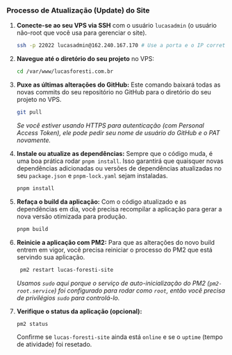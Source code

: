 ### Processo de Atualização (Update) do Site

1.  **Conecte-se ao seu VPS via SSH** com o usuário `lucasadmin` (o usuário não-root que você usa para gerenciar o site).

    ```bash
    ssh -p 22022 lucasadmin@162.240.167.170 # Use a porta e o IP corretos
    ```

2.  **Navegue até o diretório do seu projeto** no VPS:

    ```bash
    cd /var/www/lucasforesti.com.br
    ```

3.  **Puxe as últimas alterações do GitHub:**
    Este comando baixará todas as novas commits do seu repositório no GitHub para o diretório do seu projeto no VPS.

    ```bash
    git pull
    ```

    _Se você estiver usando HTTPS para autenticação (com Personal Access Token), ele pode pedir seu nome de usuário do GitHub e o PAT novamente._

4.  **Instale ou atualize as dependências:**
    Sempre que o código muda, é uma boa prática rodar `pnpm install`. Isso garantirá que quaisquer novas dependências adicionadas ou versões de dependências atualizadas no seu `package.json` e `pnpm-lock.yaml` sejam instaladas.

    ```bash
    pnpm install
    ```

5.  **Refaça o build da aplicação:**
    Com o código atualizado e as dependências em dia, você precisa recompilar a aplicação para gerar a nova versão otimizada para produção.

    ```bash
    pnpm build
    ```

6.  **Reinicie a aplicação com PM2:**
    Para que as alterações do novo build entrem em vigor, você precisa reiniciar o processo do PM2 que está servindo sua aplicação.

    ```bash
     pm2 restart lucas-foresti-site
    ```

    _Usamos `sudo` aqui porque o serviço de auto-inicialização do PM2 (`pm2-root.service`) foi configurado para rodar como `root`, então você precisa de privilégios `sudo` para controlá-lo._

7.  **Verifique o status da aplicação (opcional):**

    ```bash
    pm2 status
    ```

    Confirme se `lucas-foresti-site` ainda está `online` e se o `uptime` (tempo de atividade) foi resetado.
